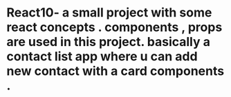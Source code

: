 # React10- a  small project with some react concepts . components , props are used in this project. basically a contact list app where u can add new contact with a card components .
